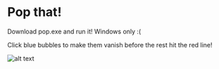 # Pop that!
Download pop.exe and run it! Windows only :(

Click blue bubbles to make them vanish before the rest hit the red line!

![alt text](https://i.imgur.com/l3WL319.png "main screen")

